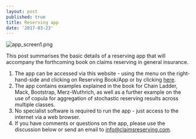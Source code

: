 ```yaml
---
layout: post
published: true
title: Reserving app
date: '2017-03-23'
---
```

![app_screen1.png]({{site.baseurl}}/img/app_screen1.png)

This post summarises the basic details of a reserving app that will accompany the forthcoming book on claims reserving in general insurance.  

1. The app can be accessed via this website - using the menu on the right-hand-side and clicking on Reserving Book/App or by clicking [here](https://www.davidjhindley.com/shiny/claimsreserving). 
2. The app contains examples explained in the book for Chain Ladder, Mack, Bootstrap, Merz-Wuthrich, as well as a further example on the use of copula for aggregation of stochastic reserving results across multiple classes. 
3. No specialist software is required to run the app - just access to the internet via a web browser.
4. If you have comments or questions on the app, please use the discussion below or send an email to info@claimsreserving.com.
